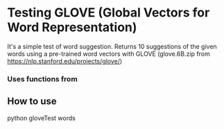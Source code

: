 # Testing GLOVE (Global Vectors for Word Representation)
It's a simple test of word suggestion. Returns 10 suggestions of the given words
using a pre-trained word vectors with GLOVE (glove.6B.zip from https://nlp.stanford.edu/projects/glove/)

### Uses functions from

## How to use
python gloveTest words